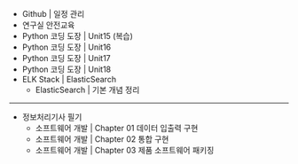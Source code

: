- Github | 일정 관리
- 연구실 안전교육
- Python 코딩 도장 | Unit15 (복습)
- Python 코딩 도장 | Unit16
- Python 코딩 도장 | Unit17
- Python 코딩 도장 | Unit18
- ELK Stack | ElasticSearch
  - ElasticSearch | 기본 개념 정리 
---
- 정보처리기사 필기
  - 소프트웨어 개발 | Chapter 01 데이터 입출력 구현
  - 소프트웨어 개발 | Chapter 02 통합 구현
  - 소프트웨어 개발 | Chapter 03 제품 소프트웨어 패키징
